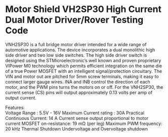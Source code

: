 # Motor Shield VH2SP30 High Current Dual Motor Driver/Rover Testing Code

VNH2SP30 is a full bridge motor driver intended for a wide range of automotive applications. The device incorporates a dual monolithic high side driver and two low side switches. The high side driver switch is designed using the STMicroelectronic’s well known and proven proprietary VIPower M0 technology which permits efficient integration on the same die of a true Power MOSFET with an intelligent signal/protection circuitary. The VIN and motor out are pitched for 5mm screw terminals, making it easy to connect larger gauge wires. INA and INB control the direction of each motor, and the PWM pins turns the motors on or off. For the VNH2SP30, the current sense (CS) pins will output approximately 0.13 volts per amp of output current.  

Features:  
Voltage Range : 5.5V - 16V 
Maximum Current rating : 30A 
Practical Continuous Current: 14 A 
Current sense output proportional to motor current 
MOSFET on-resistance: 19 mΩ (per leg) 
Maximum PWM frequency: 20 kHz 
Thermal Shutdown Undervoltage and Overvoltage shutdown
